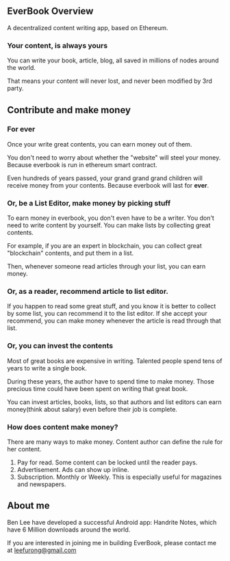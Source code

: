 ## EverBook Overview
A decentralized content writing app, based on Ethereum.


### Your content, is always yours
You can write your book, article, blog, all saved in millions of nodes around the world.

That means your content will never lost, and never been modified by 3rd party.

## Contribute and make money
### For **ever**
Once your write great contents, you can earn money out of them.

You don't need to worry about whether the "website" will steel your money. Because everbook is run in ethereum smart contract.

Even hundreds of years passed, your grand grand grand children will receive money from your contents. Because everbook will last for **ever**.

### Or, be a List Editor, make money by picking stuff
To earn money in everbook, you don't even have to be a writer. You don't need to write content by yourself.
You can make lists by collecting great contents.

For example, if you are an expert in blockchain, you can collect great "blockchain" contents, and put them in a list.

Then, whenever someone read articles through your list, you can earn money.

### Or, as a reader, recommend article to list editor.
If you happen to read some great stuff, and you know it is better to collect by some list, you can recommend it to the list editor. If she accept your recommend, you can make money whenever the article is read through that list.

### Or, you can invest the contents
Most of great books are expensive in writing. Talented people spend tens of years to write a single book.

During these years, the author have to spend time to make money. Those precious time could have been spent on writing that great book.

You can invest articles, books, lists, so that authors and list editors can earn money(think about salary) even before their job is complete.

### How does content make money?
There are many ways to make money. Content author can define the rule for her content.
1. Pay for read. Some content can be locked until the reader pays.
1. Advertisement. Ads can show up inline.
1. Subscription. Monthly or Weekly. This is especially useful for magazines and newspapers.

## About me
Ben Lee have developed a successful Android app: Handrite Notes, which have 6 Million downloads around the world.

If you are interested in joining me in building EverBook, please contact me at leefurong@gmail.com
